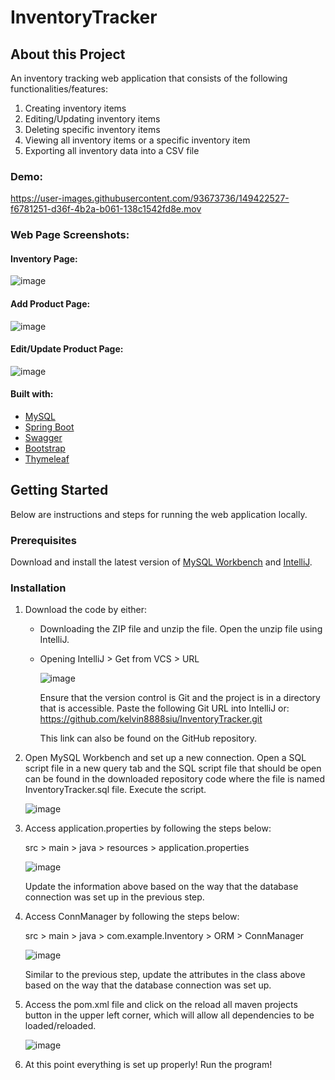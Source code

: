 # InventoryTracker

## About this Project

An inventory tracking web application that consists of the following functionalities/features:
1.	Creating inventory items
2.	Editing/Updating inventory items
3.	Deleting specific inventory items
4.	Viewing all inventory items or a specific inventory item
5.	Exporting all inventory data into a CSV file

### Demo:
https://user-images.githubusercontent.com/93673736/149422527-f6781251-d36f-4b2a-b061-138c1542fd8e.mov

### Web Page Screenshots:

#### Inventory Page:
![image](https://user-images.githubusercontent.com/93673736/149423112-4228656b-32ff-49f9-80f8-6ddeead6ca00.png)


#### Add Product Page:
![image](https://user-images.githubusercontent.com/93673736/149423175-3b605f76-43ca-4575-83e4-c13ec9edaa7e.png)


#### Edit/Update Product Page:
![image](https://user-images.githubusercontent.com/93673736/149423188-e3adafdb-0112-453e-a885-1517bdd4a36b.png)

#### Built with:
-	[MySQL](https://www.mysql.com/)
-	[Spring Boot](https://spring.io/projects/spring-boot)
-	[Swagger](https://swagger.io/)
-	[Bootstrap](https://getbootstrap.com/)
-	[Thymeleaf](https://www.thymeleaf.org/)

## Getting Started

Below are instructions and steps for running the web application locally.

### Prerequisites

Download and install the latest version of [MySQL Workbench](https://dev.mysql.com/downloads/workbench/) and [IntelliJ](https://www.jetbrains.com/idea/download/#section=mac).

### Installation
1.	Download the code by either:
    -	Downloading the ZIP file and unzip the file. Open the unzip file using IntelliJ. 
    - Opening IntelliJ > Get from VCS > URL
    
      ![image](https://user-images.githubusercontent.com/93673736/149423967-cc9640b1-9ba9-437f-a8ba-defbedf7381e.png)
    
      Ensure that the version control is Git and the project is in a directory that is accessible. Paste the following Git URL into IntelliJ or:
      https://github.com/kelvin8888siu/InventoryTracker.git
    
      This link can also be found on the GitHub repository. 


2.	Open MySQL Workbench and set up a new connection. Open a SQL script file in a new query tab and the SQL script file that should be open can be found in the downloaded repository code where the file is named InventoryTracker.sql file. Execute the script.

    ![image](https://user-images.githubusercontent.com/93673736/149424112-7655f2ae-6f79-4cbc-ad08-25b6c42ca0bc.png)

3. Access application.properties by following the steps below:

   src > main > java > resources > application.properties 
   
   ![image](https://user-images.githubusercontent.com/93673736/149424209-c516ae48-5c1b-4da6-b0a2-fcc86277606b.png)
   
   Update the information above based on the way that the database connection was set up in the previous step.

4.	Access ConnManager by following the steps below:
    
    src > main > java > com.example.Inventory > ORM > ConnManager

    ![image](https://user-images.githubusercontent.com/93673736/149424288-7e9cb8a2-22b3-4ecc-8bb0-ee5c628e3e9f.png)

    Similar to the previous step, update the attributes in the class above based on the way that the database connection was set up.

5.	Access the pom.xml file and click on the reload all maven projects button in the upper left corner, which will allow all dependencies to be loaded/reloaded. 

    ![image](https://user-images.githubusercontent.com/93673736/149424302-78d38de0-4fd6-4f1c-84bd-0e9f491cda1c.png)

6.	At this point everything is set up properly! Run the program! 












